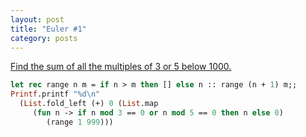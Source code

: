 ```yaml
---
layout: post
title: "Euler #1"
category: posts
---
```


[Find the sum of all the multiples of 3 or 5 below 1000.](http://projecteuler.net/problem=1)

```ocaml
let rec range n m = if n > m then [] else n :: range (n + 1) m;;
Printf.printf "%d\n" 
  (List.fold_left (+) 0 (List.map 
     (fun n -> if n mod 3 == 0 or n mod 5 == 0 then n else 0) 
        (range 1 999)))
```
